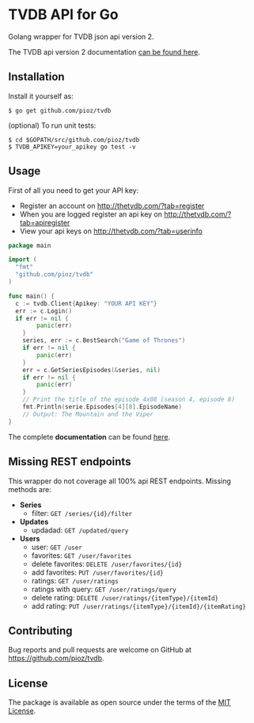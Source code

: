 # TVDB API for Go

Golang wrapper for TVDB json api version 2.

The TVDB api version 2 documentation [can be found here](https://api.thetvdb.com/swagger).

## Installation

Install it yourself as:

    $ go get github.com/pioz/tvdb

(optional) To run unit tests:

    $ cd $GOPATH/src/github.com/pioz/tvdb
    $ TVDB_APIKEY=your_apikey go test -v

## Usage

First of all you need to get your API key:

* Register an account on http://thetvdb.com/?tab=register
* When you are logged register an api key on http://thetvdb.com/?tab=apiregister
* View your api keys on http://thetvdb.com/?tab=userinfo

```Go
package main

import (
  "fmt"
  "github.com/pioz/tvdb"
)

func main() {
  c := tvdb.Client{Apikey: "YOUR API KEY"}
  err := c.Login()
  if err != nil {
		panic(err)
	}
	series, err := c.BestSearch("Game of Thrones")
	if err != nil {
		panic(err)
	}
	err = c.GetSeriesEpisodes(&series, nil)
	if err != nil {
		panic(err)
	}
	// Print the title of the episode 4x08 (season 4, episode 8)
	fmt.Println(serie.Episodes[4][8].EpisodeName)
	// Output: The Mountain and the Viper
}
```

The complete __documentation__ can be found [here](https://pioz.github.io/tvdb).

## Missing REST endpoints

This wrapper do not coverage all 100% api REST endpoints.
Missing methods are:

* __Series__
    * filter: `GET /series/{id}/filter`
* __Updates__
    * updadad: `GET /updated/query`
* __Users__
    * user: `GET /user`
    * favorites: `GET /user/favorites`
    * delete favorites: `DELETE /user/favorites/{id}`
    * add favorites: `PUT /user/favorites/{id}`
    * ratings: `GET /user/ratings`
    * ratings with query: `GET /user/ratings/query`
    * delete rating: `DELETE /user/ratings/{itemType}/{itemId}`
    * add rating: `PUT /user/ratings/{itemType}/{itemId}/{itemRating}`

## Contributing

Bug reports and pull requests are welcome on GitHub at https://github.com/pioz/tvdb.

## License

The package is available as open source under the terms of the [MIT License](http://opensource.org/licenses/MIT).
